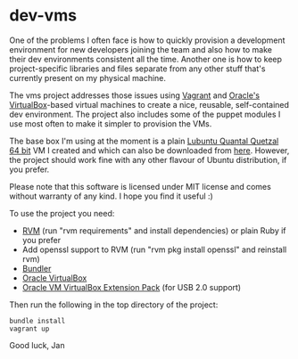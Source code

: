 dev-vms
=======

One of the problems I often face is how to quickly provision a development environment for new developers joining the team
and also how to make their dev environments consistent all the time. Another one is how to keep project-specific libraries
and files separate from any other stuff that's currently present on my physical machine.

The vms project addresses those issues using [Vagrant](http://www.vagrantup.com) and
[Oracle's VirtualBox](https://www.virtualbox.org/)-based virtual machines to create a nice, reusable,
self-contained dev environment. The project also includes some of the puppet modules I use most often
to make it simpler to provision the VMs.

The base box I'm using at the moment is a plain [Lubuntu Quantal Quetzal 64 bit](http://lubuntu.net/) VM
I created and which can also be downloaded from [here](http://dl.dropbox.com/u/19636958/vagrant-lubuntu-quantal-quetzal64.box).
However, the project should work fine with any other flavour of Ubuntu distribution, if you prefer.

Please note that this software is licensed under MIT license and comes without warranty of any kind. I hope you find
it useful :)

To use the project you need:
- [RVM](https://rvm.io/) (run "rvm requirements" and install dependencies) or plain Ruby if you prefer
- Add openssl support to RVM (run "rvm pkg install openssl" and reinstall rvm)
- [Bundler](http://gembundler.com/) 
- [Oracle VirtualBox](https://www.virtualbox.org/)
- [Oracle VM VirtualBox Extension Pack](http://www.oracle.com/technetwork/server-storage/virtualbox/downloads/index.html#extpack) (for USB 2.0 support)

Then run the following in the top directory of the project:
```
bundle install
vagrant up
```

Good luck,
Jan
